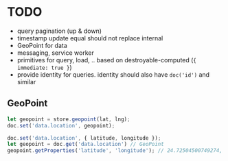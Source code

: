 # TODO

* query pagination (up & down)
* timestamp update equal should not replace internal
* GeoPoint for data
* messaging, service worker
* primitives for query, load, .. based on destroyable-computed (`{ immediate: true }`)
* provide identity for queries. identity should also have `doc('id')` and similar

## GeoPoint

``` javascript
let geopoint = store.geopoint(lat, lng);
doc.set('data.location', geopoint);
```

``` javascript
doc.set('data.location', { latitude, longitude });
let geopoint = doc.get('data.location') // GeoPoint
geopoint.getProperties('latitude', 'longitude'); // 24.72504500749274, 58.74554729994484
```
